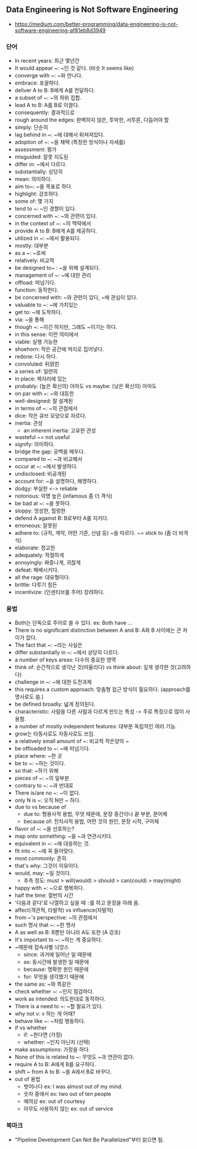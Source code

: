 ## Data Engineering is Not Software Engineering
- https://medium.com/better-programming/data-engineering-is-not-software-engineering-af81eb8d3949

### 단어
- In recent years: 최근 몇년간
- It would appear ~: ~인 것 같다. (비슷 It seems like)
- converge with ~: ~와 만나다.
- embrace: 포괄하다.
- deliver A to B: B에게 A를 전달하다.
- a subset of ~: ~의 하위 집합.
- lead A to B: A를 B로 이끌다.
- consequently: 결과적으로
- rough around the edges: 완벽하지 않은, 투박한, 서투른, 다듬어야 할
- simply: 단순히
- lag behind in ~: ~에 대해서 뒤쳐져있다.
- adoption of ~: ~을 채택 (특정한 방식이나 자세를)
- assessment: 평가
- misguided: 잘못 지도된
- differ in: ~에서 다르다.
- substantially: 상당히
- mean: 의미하다.
- aim to~: ~을 목표로 하다.
- highlight: 강조하다.
- some of: 몇 가지
- tend to ~: ~인 경향이 있다.
- concerned with ~: ~와 관련이 있다.
- in the context of ~: ~의 맥락에서
- provide A to B: B에게 A를 제공하다.
- utilized in ~: ~에서 활용되다.
- mostly: 대부분
- as a ~: ~로써
- relatively: 비교적
- be designed to~ : ~을 위해 설계되다.
- management of ~: ~에 대한 관리
- offload: 떠넘기다.
- function: 동작한다.
- be concerned with: ~와 관련이 있다, ~에 관심이 있다.
- valuable to ~: ~에 가치있는
- get to: ~에 도착하다.
- via: ~을 통해
- though ~: ~이긴 하지만, 그래도 ~이기는 하다.
- in this sense: 이런 의미에서
- viable: 실행 가능한
- shoehorn: 작은 공간에 억지로 집어넣다.
- redone: 다시 하다.
- convoluted: 뒤얽힌
- a series of: 일련의
- in place: 제자리에 있는
- probably: (높은 확신의) 아마도 vs maybe: (낮은 확신의) 아마도
- on par with ~: ~와 대등한
- well-designed: 잘 설계된
- in terms of ~: ~의 관점에서
- dice: 작은 큐브 모양으로 자르다.
- inertia: 관성
  - an inherent inertia: 고유한 관성
- wasteful ~= not useful
- signify: 의미하다.
- bridge the gap: 공백을 메우다.
- compared to ~: ~과 비교해서
- occur at ~: ~에서 발생하다.
- undisclosed: 비공개된
- account for: ~을 설명하다, 해명하다.
- dodgy: 부실한 <-> reliable
- notorious: 악명 높은 (infamous 좀 더 격식)
- be bad at ~: ~을 못하다.
- sloppy: 엉성한, 헐렁한
- defend A against B: B로부터 A를 지키다.
- erroneous: 잘못된
- adhere to: (규칙, 계약, 어떤 기준, 신념 등) ~을 따르다. ~= stick to (좀 더 비격식)
- elaborate: 정교한
- adequately: 적절하게
- annoyingly: 짜증나게, 귀찮게
- defeat: 패배시키다.
- all the rage: 대유형이다.
- brittle: 다루기 힘든
- incentivize: (인센티브를 주어) 장려하다.

### 용법
- Both는 단독으로 주어로 쓸 수 있다. ex: Both have ...
- There is no significant distinction between A and B: A와 B 사이에는 큰 차이가 없다.
- The fact that ~: ~라는 사실은
- differ substantially in ~: ~에서 상당히 다르다.
- a number of keys areas: 다수의 중요한 영역
- think of: 순간적으로 생각난 것(떠올리다) vs think about: 깊게 생각한 것(고려하다)
- challenge in ~: ~에 대한 도전과제
- this requires a custom approach: 맞춤형 접근 방식이 필요하다. (approach를 명사로도 씀.)
- be defined broadly: 넓게 정의된다.
- characteristic: 사람을 다른 사람과 다르게 만드는 특성 -> 주로 특징으로 많이 사용함.
- a number of mostly independent features: 대부분 독립적인 여러 기능.
- grow는 타동사로도 자동사로도 쓰임.
- a relatively small amount of ~: 비교적 작은양의 ~
- be offloaded to ~: ~에 떠넘기다.
- place where: ~한 곳
- be to ~: ~하는 것이다.
- so that: ~하기 위해
- pieces of ~: ~의 일부분
- contrary to ~: ~과 반대로
- There is/are no ~: ~이 없다.
- only N is ~: 오직 N만 ~ 하다.
- due to vs because of
  - due to: 형용사적 용법, 무엇 때문에, 문장 중간이나 끝 부분, 문어체
  - because of: 전치사적 용법, 어떤 것의 원인, 문장 시작, 구어체
- flavor of ~: ~을 선호하는?
- map onto something: ~을 ~과 연관시키다.
- equivalent in ~: ~에 대응하는 것.
- fit into ~: ~에 꼭 들어맞다.
- most commonly: 흔히
- that's why: 그것이 이유이다.
- would, may: ~일 것이다.
  - 추측 정도: must > will(would) > should > can(could) > may(might)
- happy with ~: ~으로 행복하다.
- half the time: 절반의 시간
- '다음과 같다'로 나열하고 싶을 때 `:`를 하고 문장을 아래 씀.
- affect(객관적, 타발적) vs influence(자발적)
- from ~'s perspective: ~의 관점에서
- such 명사 that ~: ~한 명사
- A as well as B: B뿐만 아니라 A도 또한 (A 강조)
- It's important to ~: ~하는 게 중요하다.
- ~때문에 접속사별 늬앙스
  - since: 과거에 일어난 일 때문에
  - as: 동시간에 발생한 일 때문에
  - because: 명확한 원인 때문에
  - for: 무엇을 생각했기 때문에
- the same as: ~와 똑같은
- check whether ~: ~인지 점검하다.
- work as intended: 의도한대로 동작하다.
- There is a need to ~: ~할 필요가 있다.
- why not v: v 하는 게 어때?
- behave like ~: ~처럼 행동하다.
- if vs whether
  - if: ~한다면 (가정)
  - whether: ~인지 아닌지 (선택)
- make assumptions: 가정을 하다.
- None of this is related to ~: 무엇도 ~과 연관이 없다.
- require A to B: A에게 B를 요구하다.
- shift ~ from A to B: ~을 A에서 B로 바꾸다. 
- out of 용법
  - 벗어나다 ex: I was almost out of my mind.
  - 숫자 중에서 ex: two out of ten people
  - 예의상 ex: out of courtesy
  - 아무도 사용하지 않는 ex: out of service

### 북마크
- "Pipeline Development Can Not Be Parallelized"부터 읽으면 됨.
